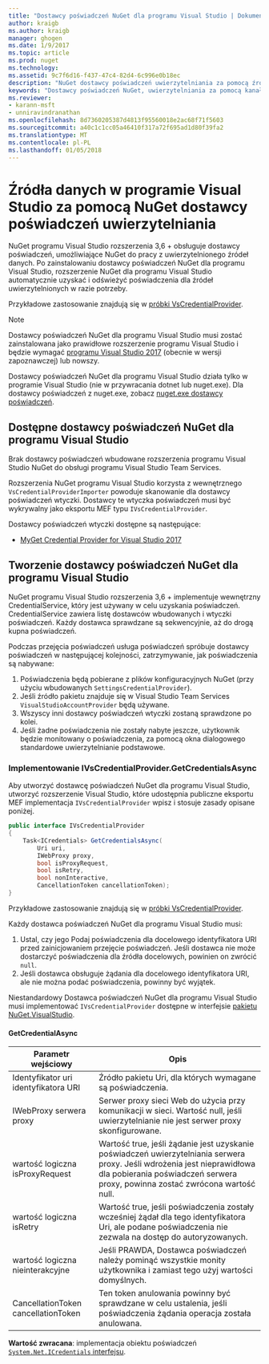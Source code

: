 ```yaml
---
title: "Dostawcy poświadczeń NuGet dla programu Visual Studio | Dokumentacja firmy Microsoft"
author: kraigb
ms.author: kraigb
manager: ghogen
ms.date: 1/9/2017
ms.topic: article
ms.prod: nuget
ms.technology: 
ms.assetid: 9c7f6d16-f437-47c4-82d4-6c996e0b18ec
description: "NuGet dostawcy poświadczeń uwierzytelniania za pomocą źródła zaimplementowanie interfejsu IVsCredentialProvider rozszerzenia programu Visual Studio."
keywords: "Dostawcy poświadczeń NuGet, uwierzytelniania za pomocą kanału informacyjnego, uwierzytelniania za pomocą galerii NuGet rozszerzenie programu visual studio"
ms.reviewer:
- karann-msft
- unniravindranathan
ms.openlocfilehash: 8d7360205387d4813f95560018e2ac68f71f5603
ms.sourcegitcommit: a40c1c1cc05a46410f317a72f695ad1d80f39fa2
ms.translationtype: MT
ms.contentlocale: pl-PL
ms.lasthandoff: 01/05/2018
---
```

# <a name="authenticating-feeds-in-visual-studio-with-nuget-credential-providers"></a>Źródła danych w programie Visual Studio za pomocą NuGet dostawcy poświadczeń uwierzytelniania

NuGet programu Visual Studio rozszerzenia 3,6 + obsługuje dostawcy poświadczeń, umożliwiające NuGet do pracy z uwierzytelnionego źródeł danych.
Po zainstalowaniu dostawcy poświadczeń NuGet dla programu Visual Studio, rozszerzenie NuGet dla programu Visual Studio automatycznie uzyskać i odświeżyć poświadczenia dla źródeł uwierzytelnionych w razie potrzeby.

Przykładowe zastosowanie znajdują się w [próbki VsCredentialProvider](https://github.com/NuGet/Samples/tree/master/VsCredentialProvider).

> [!Note]
> Dostawcy poświadczeń NuGet dla programu Visual Studio musi zostać zainstalowana jako prawidłowe rozszerzenie programu Visual Studio i będzie wymagać [programu Visual Studio 2017](https://aka.ms/vs/15/preview/vs_enterprise) (obecnie w wersji zapoznawczej) lub nowszy.
>
> Dostawcy poświadczeń NuGet dla programu Visual Studio działa tylko w programie Visual Studio (nie w przywracania dotnet lub nuget.exe). Dla dostawcy poświadczeń z nuget.exe, zobacz [nuget.exe dostawcy poświadczeń](nuget-exe-Credential-providers.md).

## <a name="available-nuget-credential-providers-for-visual-studio"></a>Dostępne dostawcy poświadczeń NuGet dla programu Visual Studio

Brak dostawcy poświadczeń wbudowane rozszerzenia programu Visual Studio NuGet do obsługi programu Visual Studio Team Services.

Rozszerzenia NuGet programu Visual Studio korzysta z wewnętrznego `VsCredentialProviderImporter` powoduje skanowanie dla dostawcy poświadczeń wtyczki. Dostawcy te wtyczka poświadczeń musi być wykrywalny jako eksportu MEF typu `IVsCredentialProvider`.

Dostawcy poświadczeń wtyczki dostępne są następujące:

- [MyGet Credential Provider for Visual Studio 2017](http://docs.myget.org/docs/reference/credential-provider-for-visual-studio)

## <a name="creating-a-nuget-credential-provider-for-visual-studio"></a>Tworzenie dostawcy poświadczeń NuGet dla programu Visual Studio

NuGet programu Visual Studio rozszerzenia 3,6 + implementuje wewnętrzny CredentialService, który jest używany w celu uzyskania poświadczeń. CredentialService zawiera listę dostawców wbudowanych i wtyczki poświadczeń. Każdy dostawca sprawdzane są sekwencyjnie, aż do drogą kupna poświadczeń.

Podczas przejęcia poświadczeń usługa poświadczeń spróbuje dostawcy poświadczeń w następującej kolejności, zatrzymywanie, jak poświadczenia są nabywane:

1. Poświadczenia będą pobierane z plików konfiguracyjnych NuGet (przy użyciu wbudowanych `SettingsCredentialProvider`).
1. Jeśli źródło pakietu znajduje się w Visual Studio Team Services `VisualStudioAccountProvider` będą używane.
1. Wszyscy inni dostawcy poświadczeń wtyczki zostaną sprawdzone po kolei.
1. Jeśli żadne poświadczenia nie zostały nabyte jeszcze, użytkownik będzie monitowany o poświadczenia, za pomocą okna dialogowego standardowe uwierzytelnianie podstawowe.

### <a name="implementing-ivscredentialprovidergetcredentialsasync"></a>Implementowanie IVsCredentialProvider.GetCredentialsAsync

Aby utworzyć dostawcę poświadczeń NuGet dla programu Visual Studio, utworzyć rozszerzenie Visual Studio, które udostępnia publiczne eksportu MEF implementacja `IVsCredentialProvider` wpisz i stosuje zasady opisane poniżej.

```cs
public interface IVsCredentialProvider
{
    Task<ICredentials> GetCredentialsAsync(
        Uri uri,
        IWebProxy proxy,
        bool isProxyRequest,
        bool isRetry,
        bool nonInteractive,
        CancellationToken cancellationToken);
}
```

Przykładowe zastosowanie znajdują się w [próbki VsCredentialProvider](https://github.com/NuGet/Samples/tree/master/VsCredentialProvider).

Każdy dostawca poświadczeń NuGet dla programu Visual Studio musi:

1. Ustal, czy jego Podaj poświadczenia dla docelowego identyfikatora URI przed zainicjowaniem przejęcie poświadczeń. Jeśli dostawca nie może dostarczyć poświadczenia dla źródła docelowych, powinien on zwrócić `null`.
1. Jeśli dostawca obsługuje żądania dla docelowego identyfikatora URI, ale nie można podać poświadczenia, powinny być wyjątek.

Niestandardowy Dostawca poświadczeń NuGet dla programu Visual Studio musi implementować `IVsCredentialProvider` dostępne w interfejsie [pakietu NuGet.VisualStudio](https://www.nuget.org/packages/NuGet.VisualStudio/).

#### <a name="getcredentialasync"></a>GetCredentialAsync

| Parametr wejściowy |Opis|
| ----------------|-----------|
| Identyfikator uri identyfikatora URI | Źródło pakietu Uri, dla których wymagane są poświadczenia.|
| IWebProxy serwera proxy | Serwer proxy sieci Web do użycia przy komunikacji w sieci. Wartość null, jeśli uwierzytelnianie nie jest serwer proxy skonfigurowane. |
| wartość logiczna isProxyRequest | Wartość true, jeśli żądanie jest uzyskanie poświadczeń uwierzytelniania serwera proxy. Jeśli wdrożenia jest nieprawidłowa dla pobierania poświadczeń serwera proxy, powinna zostać zwrócona wartość null. |
| wartość logiczna isRetry | Wartość true, jeśli poświadczenia zostały wcześniej żądał dla tego identyfikatora Uri, ale podane poświadczenia nie zezwala na dostęp do autoryzowanych. |
| wartość logiczna nieinterakcyjne | Jeśli PRAWDA, Dostawca poświadczeń należy pominąć wszystkie monity użytkownika i zamiast tego użyj wartości domyślnych. |
| CancellationToken cancellationToken | Ten token anulowania powinny być sprawdzane w celu ustalenia, jeśli poświadczenia żądania operacja została anulowana. |

**Wartość zwracana**: implementacja obiektu poświadczeń [ `System.Net.ICredentials` interfejsu](/dotnet/api/system.net.icredentials?view=netstandard-2.0).
